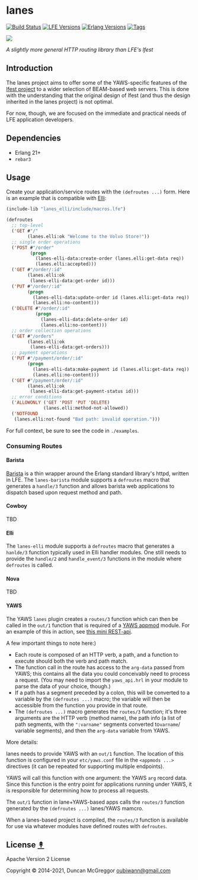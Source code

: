 # lanes

[![Build Status][gh-actions-badge]][gh-actions]
[![LFE Versions][lfe badge]][lfe]
[![Erlang Versions][erlang badge]][versions]
[![Tags][github tags badge]][github tags]

[![][logo]][logo-large]

*A slightly more general HTTP routing library than LFE's lfest*


## Introduction

The lanes project aims to offer some of the YAWS-specific features of the [lfest project](https://github.com/lfex/lfest) to a wider selection of BEAM-based web servers. This is done with the understanding that the original design of lfest (and thus the design inherited in the lanes project) is not optimal.

For now, though, we are focused on the immediate and practical needs of LFE application developers.

## Dependencies

* Erlang 21+
* `rebar3`


## Usage

Create your application/service routes with the `(defroutes ...)` form.
Here is an example that is compatible with [Elli](https://github.com/elli-lib/elli):

```cl
(include-lib "lanes_elli/include/macros.lfe")

(defroutes
  ;; top-level
  ('GET #"/"
        (lanes.elli:ok "Welcome to the Volvo Store!"))
  ;; single order operations
  ('POST #"/order"
         (progn
           (lanes-elli-data:create-order (lanes.elli:get-data req))
           (lanes.elli:accepted)))
  ('GET #"/order/:id"
        (lanes.elli:ok
         (lanes-elli-data:get-order id)))
  ('PUT #"/order/:id"
        (progn
          (lanes-elli-data:update-order id (lanes.elli:get-data req))
          (lanes.elli:no-content)))
  ('DELETE #"/order/:id"
           (progn
             (lanes-elli-data:delete-order id)
             (lanes.elli:no-content)))
  ;; order collection operations
  ('GET #"/orders"
        (lanes.elli:ok
         (lanes-elli-data:get-orders)))
  ;; payment operations
  ('PUT #"/payment/order/:id"
        (progn
          (lanes-elli-data:make-payment id (lanes.elli:get-data req))
          (lanes.elli:no-content)))
  ('GET #"/payment/order/:id"
        (lanes.elli:ok
         (lanes-elli-data:get-payment-status id)))
  ;; error conditions
  ('ALLOWONLY ('GET 'POST 'PUT 'DELETE)
              (lanes.elli:method-not-allowed))
  ('NOTFOUND
   (lanes.elli:not-found "Bad path: invalid operation.")))
```

For full context, be sure to see the code in `./examples`.

### Consuming Routes

#### Barista

[Barista](https://github.com/lfex/barista) is a thin wrapper around the
Erlang standard library's httpd, written in LFE. The `lanes-barista`
module supports a `defroutes` macro that generates a `handle/3` function
and allows barista web applications to dispatch based upon request method and
path.

#### Cowboy

TBD

#### Elli

The `lanes-elli` module supports a `defroutes` macro that generates a
`hanlde/3` function typically used in Elli handler modules. One still
needs to provide the `handle/2` and `handle_event/3` functions in the
module where `defroutes` is called.

#### Nova

TBD

#### YAWS

The YAWS `lanes` plugin creates a `routes/3` function which can then
be called in the `out/1` function that is required of a
[YAWS appmod](http://yaws.hyber.org/appmods.yaws) module.
For an example of this in action, see
[this mini REST-api](https://github.com/lfex/yaws-rest-starter/blob/master/src/yrests-store-3.lfe).

A few important things to note here:) 

* Each route is composed of an HTTP verb, a path, and a function to execute
  should both the verb and path match.
* The function call in the route has access to the `arg-data` passed from
  YAWS; this contains all the data you could conceivably need to process a
  request. (You may need to import the `yaws_api.hrl` in your module to
  parse the data of your choice, though.)
* If a path has a segment preceded by a colon, this will be converted to a
  variable by the `(defroutes ...)` macro; the variable will then be
  accessible from the function you provide in that route.
* The `(defroutes ...)` macro generates the `routes/3` function; it's
  three arguments are the HTTP verb (method name), the path info (a list of
  path segments, with the `":varname"` segments converted to`varname`/
  variable segments), and then the `arg-data` variable from YAWS.

More details:

lanes needs to provide YAWS with an `out/1` function. The location of this
function is configured in your `etc/yaws.conf` file in the
`<appmods ...>` directives (it can be repeated for supporting multiple
endpoints).

YAWS will call this function with one argument: the YAWS `arg` record
data. Since this function is the entry point for applications running under
YAWS, it is responsible for determining how to process all requests.

The `out/1` function in lane+YAWS-based apps calls the `routes/3` function
generated by the `(defroutes ...)` lanes/YAWS mamcro.

When a lanes-based project is compiled, the `routes/3` function is available for use via
whatever modules have defined routes with `defroutes`.

## License [&#x219F;](#contents)

Apache Version 2 License

Copyright © 2014-2021, Duncan McGreggor <oubiwann@gmail.com>


<!-- Named page links below: /-->

[logo]: priv/images/logo.jpg
[logo-large]: priv/images/logo-large.jpg
[org]: https://github.com/lfex
[github]: https://github.com/lfex/lanes
[gitlab]: https://gitlab.com/lfex/lanes
[gh-actions-badge]: https://github.com/lfex/lanes/workflows/ci%2Fcd/badge.svg
[gh-actions]: https://github.com/lfex/lanes/actions
[lfe]: https://github.com/rvirding/lfe
[lfe badge]: https://img.shields.io/badge/lfe-2.0-blue.svg
[erlang badge]: https://img.shields.io/badge/erlang-21%20to%2024-blue.svg
[versions]: https://github.com/lfex/lanes/blob/master/.github/workflows/cicd.yml
[github tags]: https://github.com/lfex/lanes/tags
[github tags badge]: https://img.shields.io/github/tag/lfex/lanes.svg
[github downloads]: https://img.shields.io/github/downloads/lfex/lanes/total.svg
